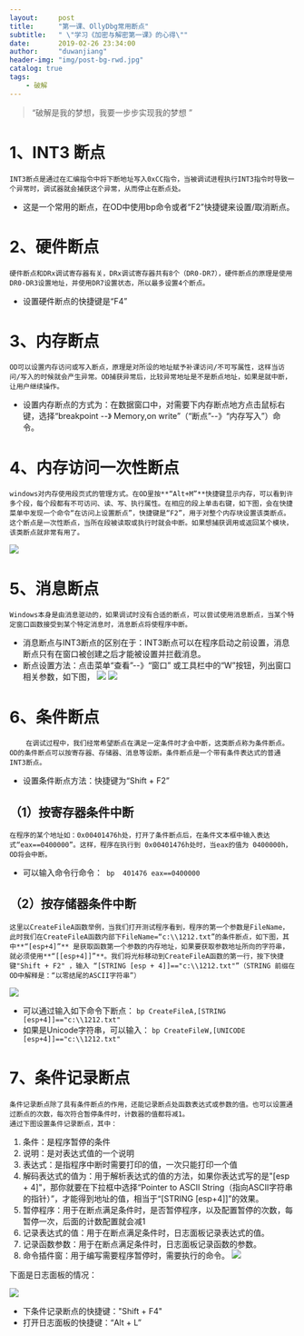 ```yaml
---
layout: 	post
title: 		"第一课、OllyDbg常用断点"
subtitle:	" \"学习《加密与解密第一课》的心得\""
date:		2019-02-26 23:34:00
author:		"duwanjiang"
header-img:	"img/post-bg-rwd.jpg"
catalog: true
tags:
    - 破解
---
```


> “破解是我的梦想，我要一步步实现我的梦想 ”

#  1、INT3 断点
    INT3断点是通过在汇编指令中将下断地址写入0xCC指令，当被调试进程执行INT3指令时导致一个异常时，调试器就会捕获这个异常，从而停止在断点处。 
*    这是一个常用的断点，在OD中使用bp命令或者“F2”快捷键来设置/取消断点。

# 2、硬件断点
    硬件断点和DRx调试寄存器有关，DRx调试寄存器共有8个（DR0-DR7），硬件断点的原理是使用DR0-DR3设置地址，并使用DR7设置状态，所以最多设置4个断点。
*   设置硬件断点的快捷键是“F4”

# 3、内存断点
    OD可以设置内存访问或写入断点，原理是对所设的地址赋予补课访问/不可写属性，这样当访问/写入的时候就会产生异常。OD捕获异常后，比较异常地址是不是断点地址，如果是就中断，让用户继续操作。
*  设置内存断点的方式为：在数据窗口中，对需要下内存断点地方点击鼠标右键，选择“breakpoint --》 Memory,on write”（“断点”--》“内存写入”）命令。

# 4、内存访问一次性断点
    windows对内存使用段页式的管理方式。在OD里按**“Alt+M”**快捷键显示内存，可以看到许多个段，每个段都有不可访问、读、写、执行属性。在相应的段上单击右键，如下图，会在快捷菜单中发现一个命令“在访问上设置断点”，快捷键是“F2”，用于对整个内存块设置该类断点。这个断点是一次性断点，当所在段被读取或执行时就会中断。如果想捕获调用或返回某个模块，该类断点就非常有用了。
![]({{site.url}}/img/posts_img/OllyDbg常用断点/6.png)

# 5、消息断点
    Windows本身是由消息驱动的，如果调试时没有合适的断点，可以尝试使用消息断点，当某个特定窗口函数接受到某个特定消息时，消息断点将使程序中断。
* 消息断点与INT3断点的区别在于：INT3断点可以在程序启动之前设置，消息断点只有在窗口被创建之后才能被设置并拦截消息。
* 断点设置方法：点击菜单“查看”--》“窗口” 或工具栏中的“W”按钮，列出窗口相关参数，如下图，
![]({{site.url}}/img/posts_img/OllyDbg常用断点/3.png)
![]({{site.url}}/img/posts_img/OllyDbg常用断点/2.png)

# 6、条件断点
        在调试过程中，我们经常希望断点在满足一定条件时才会中断，这类断点称为条件断点。OD的条件断点可以按寄存器、存储器、消息等设断。条件断点是一个带有条件表达式的普通INT3断点。
* 设置条件断点方法：快捷键为“Shift + F2”

## （1）按寄存器条件中断
    在程序的某个地址如：0x00401476h处，打开了条件断点后，在条件文本框中输入表达式“eax==0400000”。这样，程序在执行到 0x00401476h处时，当eax的值为 0400000h，OD将会中断。

* 可以输入命令行命令：`` bp  401476 eax==0400000``

## （2）按存储器条件中断
    这里以CreateFileA函数举例，当我们打开测试程序看到，程序的第一个参数是FileName，此时我们在CreateFileA函数内部下FileName=“c:\\1212.txt”的条件断点，如下图，其中**“[esp+4]”** 是获取函数第一个参数的内存地址，如果要获取参数地址所向的字符串，就必须使用**“[[esp+4]]”**。我们将光标移动到CreateFileA函数的第一行，按下快捷键"Shift + F2" ，输入 “[STRING [esp + 4]]=="c:\\1212.txt"”（STRING 前缀在OD中解释是：“以零结尾的ASCII字符串”）
![]({{site.url}}/img/posts_img/OllyDbg常用断点/1.png)

* 可以通过输入如下命令下断点： 
  ``bp CreateFileA,[STRING [esp+4]]=="c:\\1212.txt"``
* 如果是Unicode字符串，可以输入：
  ``bp CreateFileW,[UNICODE [esp+4]]=="c:\\1212.txt"``

# 7、条件记录断点
    条件记录断点除了具有条件断点的作用，还能记录断点处函数表达式或参数的值。也可以设置通过断点的次数，每次符合暂停条件时，计数器的值都将减1。
    通过下图设置条件记录断点，其中：
1. 条件：是程序暂停的条件
2. 说明：是对表达式值的一个说明
3. 表达式：是指程序中断时需要打印的值，一次只能打印一个值
4. 解码表达式的值为：用于解析表达式的值的方法，如果你表达式写的是"[esp + 4]"，那你就要在下拉框中选择“Pointer to ASCII String（指向ASCII字符串的指针）”，才能得到地址的值，相当于“[STRING [esp+4]]”的效果。
5. 暂停程序：用于在断点满足条件时，是否暂停程序，以及配置暂停的次数，每暂停一次，后面的计数配置就会减1
6. 记录表达式的值：用于在断点满足条件时，日志面板记录表达式的值。
7. 记录函数参数：用于在断点满足条件时，日志面板记录函数的参数。
8. 命令插件窗：用于编写需要程序暂停时，需要执行的命令。
![]({{site.url}}/img/posts_img/OllyDbg常用断点/4.png)

下面是日志面板的情况：

![]({{site.url}}/img/posts_img/OllyDbg常用断点/5.png)

* 下条件记录断点的快捷键："Shift + F4"
* 打开日志面板的快捷键：“Alt + L”